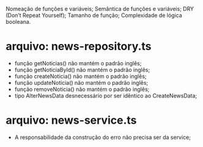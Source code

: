 

Nomeação de funções e variáveis;
Semântica de funções e variáveis;
DRY (Don’t Repeat Yourself);
Tamanho de função;
Complexidade de lógica booleana.

# arquivo: news-repository.ts
- função getNoticias() não mantém o padrão inglês;
- função getNoticiaById() não mantém o padrão inglês;
- função createNoticia() não mantém o padrão inglês;
- função updateNoticia() não mantém o padrão inglês;
- função removeNoticia() não mantém o padrão inglês;
- tipo AlterNewsData desnecessário por ser idêntico ao CreateNewsData;

# arquivo: news-service.ts

- A responsabilidade da construção do erro não precisa ser da service;
